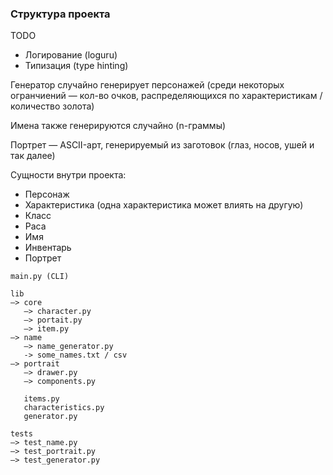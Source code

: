 ### Структура проекта

TODO
- Логирование (loguru)
- Типизация (type hinting)

Генератор случайно генерирует персонажей (среди некоторых огранчиений — кол-во очков, распределяющихся по характеристикам / количество золота)

Имена также генерируются случайно (n-граммы)

Портрет — ASCII-арт, генерируемый из заготовок (глаз, носов, ушей и так далее)

Сущности внутри проекта:
- Персонаж
- Характеристика (одна характеристика может влиять на другую)
- Класс
- Раса
- Имя
- Инвентарь
- Портрет

```
main.py (CLI)

lib
—> core
   —> character.py
   —> portait.py
   —> item.py
—> name
   —> name_generator.py
   -> some_names.txt / csv
—> portrait
   —> drawer.py
   —> components.py
   
   items.py
   characteristics.py
   generator.py

tests
—> test_name.py
—> test_portrait.py
—> test_generator.py
```